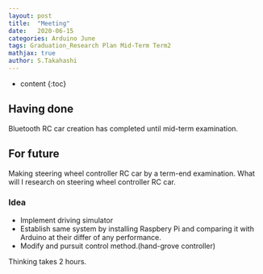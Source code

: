 ```yaml
---
layout: post
title:  "Meeting"
date:   2020-06-15
categories: Arduino June
tags: Graduation_Research Plan Mid-Term Term2
mathjax: true
author: S.Takahashi
---
```


* content
{:toc}

## Having done

Bluetooth RC car creation has completed until mid-term examination.

## For future

Making steering wheel controller RC car by a term-end examination.
What will I research on steering wheel controller RC car.

### Idea

- Implement driving simulator
- Establish same system by installing Raspbery Pi and comparing it with Arduino at their differ of any performance.
- Modify and pursuit control method.(hand-grove controller)

Thinking takes 2 hours.